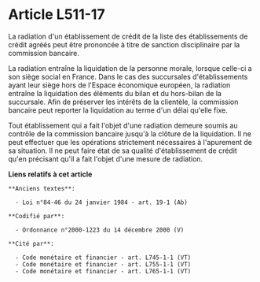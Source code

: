 # Article L511-17

La radiation d'un établissement de crédit de la liste des établissements de crédit agréés peut être prononcée à titre de
sanction disciplinaire par la commission bancaire.

La radiation entraîne la liquidation de la personne morale, lorsque celle-ci a son siège social en France. Dans le cas des
succursales d'établissements ayant leur siège hors de l'Espace économique européen, la radiation entraîne la liquidation des
éléments du bilan et du hors-bilan de la succursale. Afin de préserver les intérêts de la clientèle, la commission bancaire
peut reporter la liquidation au terme d'un délai qu'elle fixe.

Tout établissement qui a fait l'objet d'une radiation demeure soumis au contrôle de la commission bancaire jusqu'à la clôture
de la liquidation. Il ne peut effectuer que les opérations strictement nécessaires à l'apurement de sa situation. Il ne peut
faire état de sa qualité d'établissement de crédit qu'en précisant qu'il a fait l'objet d'une mesure de radiation.

**Liens relatifs à cet article**

	**Anciens textes**:

	  - Loi n°84-46 du 24 janvier 1984 - art. 19-1 (Ab)

	**Codifié par**:

	  - Ordonnance n°2000-1223 du 14 décembre 2000 (V)

	**Cité par**:

	  - Code monétaire et financier - art. L745-1-1 (VT)
	  - Code monétaire et financier - art. L755-1-1 (VT)
	  - Code monétaire et financier - art. L765-1-1 (VT)
